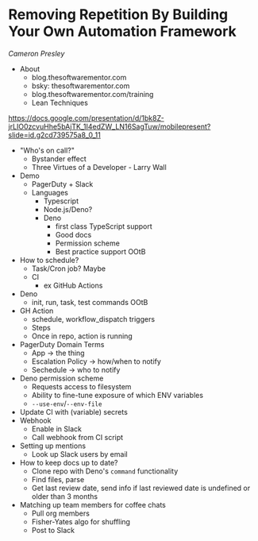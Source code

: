 # Removing Repetition By Building Your Own Automation Framework
*Cameron Presley*

* About
  * blog.thesoftwarementor.com
  * bsky: thesoftwarementor.com
  * blog.thesoftwarementor.com/training
  * Lean Techniques

https://docs.google.com/presentation/d/1bk8Z-jrLIO0zcvuHhe5bAjTK_1I4edZW_LN16SagTuw/mobilepresent?slide=id.g2cd739575a8_0_11

* "Who's on call?"
  * Bystander effect
  * Three Virtues of a Developer - Larry Wall
* Demo
  * PagerDuty + Slack
  * Languages 
    * Typescript
    * Node.js/Deno?
    * Deno
      * first class TypeScript support
      * Good docs
      * Permission scheme
      * Best practice support OOtB
* How to schedule?
  * Task/Cron job? Maybe
  * CI
    * ex GitHub Actions
* Deno
  * init, run, task, test commands OOtB
* GH Action
  * schedule, workflow_dispatch triggers
  * Steps
  * Once in repo, action is running
* PagerDuty Domain Terms 
  * App -> the thing
  * Escalation Policy -> how/when to notify 
  * Sechedule -> who to notify
* Deno permission scheme
  * Requests access to filesystem
  * Ability to fine-tune exposure of which ENV variables
  * `--use-env`/`--env-file`
* Update CI with (variable) secrets
* Webhook
  * Enable in Slack
  * Call webhook from CI script
* Setting up mentions
  * Look up Slack users by email
* How to keep docs up to date?
  * Clone repo with Deno's `command` functionality
  * Find files, parse
  * Get last review date, send info if last reviewed date is undefined or older than 3 months
* Matching up team members for coffee chats
  * Pull org members
  * Fisher-Yates algo for shuffling
  * Post to Slack